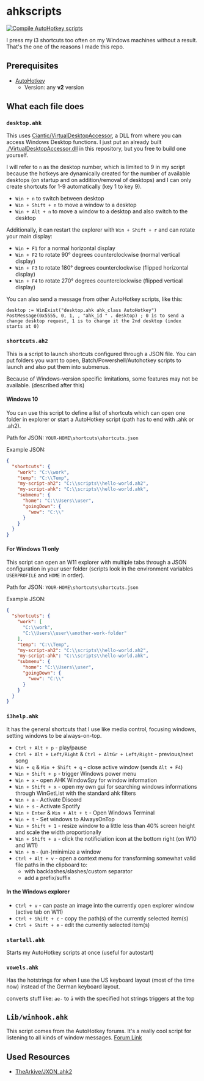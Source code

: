 # ahkscripts

[![Compile AutoHotkey scripts](https://github.com/TheCrether/ahkscripts/actions/workflows/action.yml/badge.svg)](https://github.com/TheCrether/ahkscripts/actions/workflows/action.yml)

I press my i3 shortcuts too often on my Windows machines without a result. That's the one of the reasons I made this repo.

## Prerequisites

- [AutoHotkey](https://www.autohotkey.com/)
  - Version: any **v2** version

## What each file does

### `desktop.ahk`

This uses [Ciantic/VirtualDesktopAccessor][1], a DLL from where you can access Windows Desktop functions. I just put an already built [./VirtualDesktopAccessor.dll](./VirtualDesktopAccessor.dll) in this repository, but you free to build one yourself.

I will refer to `n` as the desktop number, which is limited to 9 in my script because the hotkeys are dynamically created for the number of available desktops (on startup and on addition/removal of desktops) and I can only create shortcuts for 1-9 automatically (key 1 to key 9).

- `Win + n` to switch between desktop
- `Win + Shift + n` to move a window to a desktop
- `Win + Alt + n` to move a window to a desktop and also switch to the desktop

Additionally, it can restart the explorer with `Win + Shift + r` and can rotate your main display:

- `Win + F1` for a normal horizontal display
- `Win + F2` to rotate 90° degrees counterclockwise (normal vertical display)
- `Win + F3` to rotate 180° degrees counterclockwise (flipped horizontal display)
- `Win + F4` to rotate 270° degrees counterclockwise (flipped vertical display)

You can also send a message from other AutoHotkey scripts, like this:

```autohotkey
desktop := WinExist("desktop.ahk ahk_class AutoHotkey")
PostMessage(0x5555, 0, 1, , "ahk_id " . desktop) ; 0 is to send a change desktop request, 1 is to change it the 2nd desktop (index starts at 0)
```

### `shortcuts.ah2`

This is a script to launch shortcuts configured through a JSON file. You can put folders you want to open, Batch/Powershell/Autohotkey scripts to launch and also put them into submenus.

Because of Windows-version specific limitations, some features may not be available. (described after this)

#### Windows 10

You can use this script to define a list of shortcuts which can open one folder in explorer or start a AutoHotkey script (path has to end with .ahk or .ah2).

Path for JSON: `YOUR-HOME\shortcuts\shortcuts.json`

Example JSON:

```json
{
  "shortcuts": {
    "work": "C:\\work",
    "temp": "C:\\Temp",
    "my-script-ah2": "C:\\scripts\\hello-world.ah2",
    "my-script-ahk": "C:\\scripts\\hello-world.ahk",
    "submenu": {
      "home": "C:\\Users\\user",
      "goingDown": {
        "wow": "C:\\"
      }
    }
  }
}
```

#### **For Windows 11 only**

This script can open an W11 explorer with multiple tabs through a JSON configuration in your user folder  (scripts look in the environment variables `USERPROFILE` and `HOME` in order).

Path for JSON: `YOUR-HOME\shortcuts\shortcuts.json`

Example JSON:

```json
{
  "shortcuts": {
    "work": [
      "C:\\work",
      "C:\\Users\\user\\another-work-folder"
    ],
    "temp": "C:\\Temp",
    "my-script-ah2": "C:\\scripts\\hello-world.ah2",
    "my-script-ahk": "C:\\scripts\\hello-world.ahk",
    "submenu": {
      "home": "C:\\Users\\user",
      "goingDown": {
        "wow": "C:\\"
      }
    }
  }
}
```

### `i3help.ahk`

It has the general shortcuts that I use like media control, focusing windows, setting windows to be always-on-top.

- `Ctrl + Alt + p` - play/pause
- `Ctrl + Alt + Left/Right` & `Ctrl + AltGr + Left/Right` - previous/next song
- `Win + q` & `Win + Shift + q` - close active window (sends `Alt + F4`)
- `Win + Shift + p` - trigger Windows power menu
- `Win + x` - open AHK WindowSpy for window information
- `Win + Shift + x` - open my own gui for searching windows informations through WinGetList with the standard ahk filters
- `Win + a` - Activate Discord
- `Win + s` - Activate Spotify
- `Win + Enter` & `Win + Alt + t` - Open Windows Terminal
- `Win + t` - Set windows to AlwaysOnTop
- `Win + Shift + 1` - resize window to a little less than 40% screen height and scale the width proportionally
- `Win + Shift + a` - click the notificiation icon at the bottom right (on W10 and W11)
- `Win + m` - (un-)minimize a window
- `Ctrl + Alt + v` - open a context menu for transforming somewhat valid file paths in the clipboard to:
  - with backlashes/slashes/custom separator
  - add a prefix/suffix

#### In the Windows explorer

- `Ctrl + v` - can paste an image into the currently open explorer window (active tab on W11)
- `Ctrl + Shift + c` - copy the path(s) of the currently selected item(s)
- `Ctrl + Shift + e` - edit the currently selected item(s)

### `startall.ahk`

Starts my AutoHotkey scripts at once (useful for autostart)

### `vowels.ahk`

Has the hotstrings for when I use the US keyboard layout (most of the time now) instead of the German keyboard layout.

converts stuff like: `ae-` to `ä` with the specified hot strings triggers at the top

## `Lib/winhook.ahk`

This script comes from the AutoHotkey forums. It's a really cool script for listening to all kinds of window messages.
[Forum Link][2]

## Used Resources

- [TheArkive/JXON_ahk2][3]

[1]: https://github.com/Ciantic/VirtualDesktopAccessor
[2]: https://www.autohotkey.com/boards/viewtopic.php?f=6&t=59149
[3]: https://github.com/TheArkive/JXON_ahk2
